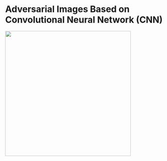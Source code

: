 # Adversarial Images Based on Convolutional Neural Network (CNN)

<img src="CNN100.jpg" width="400">